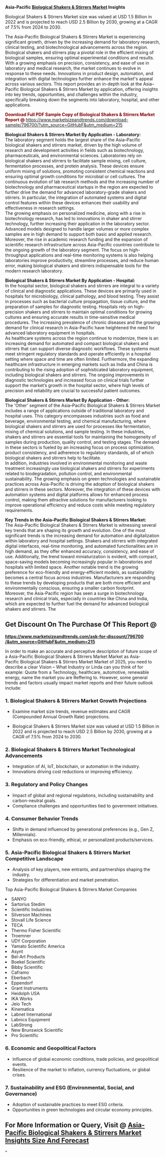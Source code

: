 <p><strong>Asia-Pacific&nbsp;<a href=""https://www.marketsizeandtrends.com/download-sample/796700/&amp;utm_source=GitHubF&amp;utm_medium=215"">Biological Shakers & Stirrers Market</a> Insights</strong></p><p>Biological Shakers & Stirrers Market size was valued at USD 1.5 Billion in 2022 and is projected to reach USD 2.5 Billion by 2030, growing at a CAGR of 7.5% from 2024 to 2030.</p><p><p>The Asia–Pacific Biological Shakers & Stirrers Market is experiencing significant growth, driven by the increasing demand for laboratory research, clinical testing, and biotechnological advancements across the region. Biological shakers and stirrers play a pivotal role in the efficient mixing of biological samples, ensuring optimal experimental conditions and results. With a growing emphasis on precision, consistency, and ease of use in laboratory and medical research, the market continues to evolve in response to these needs. Innovations in product design, automation, and integration with digital technologies further enhance the market's appeal across various sectors. This report provides an in-depth look at the Asia–Pacific Biological Shakers & Stirrers Market by application, offering insights into key trends, opportunities, and challenges within the industry, specifically breaking down the segments into laboratory, hospital, and other applications. <p><strong><span style="color: #800000;">Download Full PDF Sample Copy of Biological Shakers & Stirrers Market Report @</span>&nbsp;</strong><a href="https://www.marketsizeandtrends.com/download-sample/796700/?utm_source=GitHubF&amp;utm_medium=215" target="_blank">https://www.marketsizeandtrends.com/download-sample/796700/?utm_source=GitHubF&amp;utm_medium=215</a></p></p><p><strong>Biological Shakers & Stirrers Market By Application - Laboratory:</strong><br>The laboratory segment holds the largest share of the Asia–Pacific biological shakers and stirrers market, driven by the high volume of research and development activities in fields such as biotechnology, pharmaceuticals, and environmental sciences. Laboratories rely on biological shakers and stirrers to facilitate sample mixing, cell culture, fermentation processes, and protein analysis. These devices ensure uniform mixing of solutions, promoting consistent chemical reactions and ensuring optimal growth conditions for microbial or cell cultures. The continuous evolution of lab research methods and the increasing number of biotechnology and pharmaceutical startups in the region are expected to further drive the demand for advanced laboratory-grade shakers and stirrers. In particular, the integration of automated systems and digital control features within these devices enhances their usability and effectiveness in research settings.<br>The growing emphasis on personalized medicine, along with a rise in biotechnology research, has led to innovations in shaker and stirrer technology, further increasing their application in the laboratory sector. Advanced models designed to handle larger volumes or more complex samples are in high demand to support both basic and applied research. Moreover, the rise in academic research funding and the expansion of scientific research infrastructure across Asia-Pacific countries contribute to the ongoing growth of the laboratory segment. The focus on high-throughput applications and real-time monitoring systems is also helping laboratories improve productivity, streamline processes, and reduce human error, making biological shakers and stirrers indispensable tools for the modern research laboratory.</p><p><strong>Biological Shakers & Stirrers Market By Application - Hospital:</strong><br>In the hospital sector, biological shakers and stirrers are integral to a variety of clinical and diagnostic applications. These devices are primarily used in hospitals for microbiology, clinical pathology, and blood testing. They assist in processes such as bacterial culture propagation, tissue culture, and the preparation of samples for diagnostic testing. Hospitals rely on high-precision shakers and stirrers to maintain optimal conditions for growing cultures and ensuring accurate results in time-sensitive medical procedures. The increasing prevalence of chronic diseases and the growing demand for clinical research in Asia-Pacific have heightened the need for advanced laboratory equipment in hospitals.<br>As healthcare systems across the region continue to modernize, there is an increasing demand for automated and compact biological shakers and stirrers that can support diverse diagnostic workflows. These systems must meet stringent regulatory standards and operate efficiently in a hospital setting where space and time are often limited. Furthermore, the expanding healthcare infrastructure in emerging markets such as India and China is contributing to the rising adoption of sophisticated laboratory equipment, including biological shakers and stirrers. The ongoing improvements in diagnostic technologies and increased focus on clinical trials further support the market’s growth in the hospital sector, where high levels of precision and reliability are crucial to successful patient outcomes.</p><p><strong>Biological Shakers & Stirrers Market By Application - Other:</strong><br>The 'Other' segment of the Asia–Pacific Biological Shakers & Stirrers Market includes a range of applications outside of traditional laboratory and hospital uses. This category encompasses industries such as food and beverage, environmental testing, and chemical manufacturing, where biological shakers and stirrers are used for processes like fermentation, mixing of chemical solutions, and sample testing. In these industries, shakers and stirrers are essential tools for maintaining the homogeneity of samples during production, quality control, and testing stages. The demand in these sectors is fueled by an increasing focus on process optimization, product consistency, and adherence to regulatory standards, all of which biological shakers and stirrers help to facilitate.<br>In addition, industries involved in environmental monitoring and waste treatment increasingly use biological shakers and stirrers for experiments related to biodegradation, pollution control, and environmental sustainability. The growing emphasis on green technologies and sustainable practices across Asia-Pacific is driving the adoption of biological shakers and stirrers in these sectors. Moreover, the integration of these devices with automation systems and digital platforms allows for enhanced process control, making them attractive solutions for manufacturers looking to improve operational efficiency and reduce costs while meeting regulatory requirements.</p><p><strong>Key Trends in the Asia–Pacific Biological Shakers & Stirrers Market:</strong><br>The Asia–Pacific Biological Shakers & Stirrers Market is witnessing several key trends that are shaping its growth and evolution. One of the most significant trends is the increasing demand for automation and digitalization within laboratory and hospital settings. Shakers and stirrers with integrated digital interfaces, real-time monitoring, and automated functionalities are in high demand, as they offer enhanced accuracy, consistency, and ease of use. Additionally, the trend toward miniaturization is evident, with compact, space-saving models becoming increasingly popular in laboratories and hospitals with limited space. Another notable trend is the growing preference for eco-friendly and energy-efficient models, as sustainability becomes a central focus across industries. Manufacturers are responding to these trends by developing products that are both more efficient and environmentally conscious, ensuring a smaller carbon footprint.<br>Moreover, the Asia-Pacific region has seen a surge in biotechnology research and clinical trials, especially in countries like China and India, which are expected to further fuel the demand for advanced biological shakers and stirrers. The</p><h2><strong>Get Discount On The Purchase Of This Report @&nbsp;</strong></h2><p><strong><a href=""https://www.marketsizeandtrends.com/ask-for-discount/796700/&amp;utm_source=GitHubF&amp;utm_medium=215"" target=""_blank"">https://www.marketsizeandtrends.com/ask-for-discount/796700<br />/&amp;utm_source=GitHubF&amp;utm_medium=215</a></strong></p><p>In order to make an accurate and perceptive description of future scope of a Asia-Pacific&nbsp;Biological Shakers & Stirrers Market Market as Asia-Pacific&nbsp;Biological Shakers & Stirrers Market Market of 2025, you need to describe a clear Vision &ndash; What Industry or Linda can you think of for example: Quote from a Technology, healthcare, automotive, renewable energy, name the market you are Reffering to. However, some general trends and factors usually impact market reports and their future outlook include:</p><h3>1.&nbsp;<strong>Biological Shakers & Stirrers Market Growth Projections</strong></h3><ul><li>Examine market size trends, revenue estimates and CAGR (Compounded Annual Growth Rate) projections.</li><li><p>Biological Shakers & Stirrers Market size was valued at USD 1.5 Billion in 2022 and is projected to reach USD 2.5 Billion by 2030, growing at a CAGR of 7.5% from 2024 to 2030.</p></li></ul><h3>2.&nbsp;<strong>Biological Shakers & Stirrers Market Technological Advancements</strong></h3><ul><li>Integration of AI, IoT, blockchain, or automation in the industry.</li><li>Innovations driving cost reductions or improving efficiency.</li></ul><h3>3.&nbsp;<strong>Regulatory and Policy Changes</strong></h3><ul><li>Impact of global and regional regulations, including sustainability and carbon-neutral goals.</li><li>Compliance challenges and opportunities tied to government initiatives.</li></ul><h3>4.&nbsp;<strong>Consumer Behavior Trends</strong></h3><ul><li>Shifts in demand influenced by generational preferences (e.g., Gen Z, Millennials).</li><li>Emphasis on eco-friendly, ethical, or personalized products/services.</li></ul><h3>5.&nbsp;<strong>Asia-Pacific Biological Shakers & Stirrers Market Competitive Landscape</strong></h3><ul><li>Analysis of key players, new entrants, and partnerships shaping the industry.</li><li>Strategies for differentiation and market penetration.</li></ul><p data-pm-slice=""1 1 []"">Top Asia-Pacific Biological Shakers & Stirrers Market Companies</p><div data-test-id=""""><p><li>SANYO</li><li> Sartorius Stedim</li><li> Scientific Industries</li><li> Silverson Machines</li><li> Stovall Life Science</li><li> TECA</li><li> Thermo Fisher Scientific</li><li> Troemner</li><li> UDY Corporation</li><li> Yamato Scientific America</li><li> Asynt</li><li> Bel-Art Products</li><li> Boekel Scientific</li><li> Bibby Scientific</li><li> Caframo</li><li> Eberbach</li><li> Eppendorf</li><li> Grant Instruments</li><li> Heidolph USA</li><li> IKA Works</li><li> Jeio Tech</li><li> Kinematica</li><li> Labnet International</li><li> Labnics Equipment</li><li> LabStrong</li><li> New Brunswick Scientific</li><li> Pro Scientific</li></p></div><h3>6.&nbsp;<strong>Economic and Geopolitical Factors</strong></h3><ul><li>Influence of global economic conditions, trade policies, and geopolitical events.</li><li>Resilience of the market to inflation, currency fluctuations, or global crises.</li></ul><h3>7.&nbsp;<strong>Sustainability and ESG (Environmental, Social, and Governance)</strong></h3><ul><li>Adoption of sustainable practices to meet ESG criteria.</li><li>Opportunities in green technologies and circular economy principles.</li></ul><h2><strong>For More Information or Query, Visit @&nbsp;</strong><a href=""https://www.verifiedmarketreports.com/product/biological-shakers-and-stirrers-market/"" target=""_blank"">Asia-Pacific Biological Shakers & Stirrers Market Insights Size And Forecast</a></h2>"

